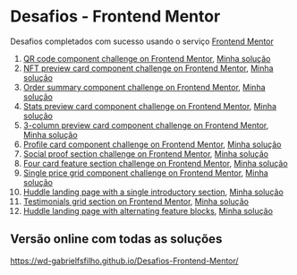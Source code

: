 # Desafios - Frontend Mentor

Desafios completados com sucesso usando o serviço [Frontend Mentor](https://www.frontendmentor.io)

1. [QR code component challenge on Frontend Mentor](https://www.frontendmentor.io/challenges/qr-code-component-iux_sIO_H), [Minha solução](https://github.com/wd-gabrielfsfilho/Desafios-Frontend-Mentor/tree/main/1%20-%20QR%20code%20component)
2. [NFT preview card component challenge on Frontend Mentor](https://www.frontendmentor.io/challenges/nft-preview-card-component-SbdUL_w0U), [Minha solução](https://github.com/wd-gabrielfsfilho/Desafios-Frontend-Mentor/tree/main/2%20-%20nft-preview-card-component-main)
3. [Order summary component challenge on Frontend Mentor](https://www.frontendmentor.io/challenges/order-summary-component-QlPmajDUj), [Minha solução](https://github.com/wd-gabrielfsfilho/Desafios-Frontend-Mentor/tree/main/3%20-%20order-summary-component-main)
4. [Stats preview card component challenge on Frontend Mentor](https://www.frontendmentor.io/challenges/stats-preview-card-component-8JqbgoU62), [Minha solução](https://github.com/wd-gabrielfsfilho/Desafios-Frontend-Mentor/tree/main/4%20-%20stats-preview-card-component-main)
5. [3-column preview card component challenge on Frontend Mentor](https://www.frontendmentor.io/challenges/3column-preview-card-component-pH92eAR2-), [Minha solução](https://github.com/wd-gabrielfsfilho/Desafios-Frontend-Mentor/tree/main/5%20-%20column-preview-card-component-main)
6. [Profile card component challenge on Frontend Mentor](https://www.frontendmentor.io/challenges/profile-card-component-cfArpWshJ), [Minha solução](https://github.com/wd-gabrielfsfilho/Desafios-Frontend-Mentor/tree/main/6%20-%20profile-card-component-main)
7. [Social proof section challenge on Frontend Mentor](https://www.frontendmentor.io/challenges/social-proof-section-6e0qTv_bA), [Minha solução](https://github.com/wd-gabrielfsfilho/Desafios-Frontend-Mentor/tree/main/7%20-%20social-proof-section-master)
8. [Four card feature section challenge on Frontend Mentor](https://www.frontendmentor.io/challenges/four-card-feature-section-weK1eFYK), [Minha solução](https://wd-gabrielfsfilho.github.io/Desafios-Frontend-Mentor/8%20-%20four-card-feature-section-master)
9. [Single price grid component challenge on Frontend Mentor](https://www.frontendmentor.io/challenges/single-price-grid-component-5ce41129d0ff452fec5abbbc), [Minha solução](https://wd-gabrielfsfilho.github.io/Desafios-Frontend-Mentor/9%20-%20single-price-grid-component-master)
10. [Huddle landing page with a single introductory section](https://www.frontendmentor.io/challenges/huddle-landing-page-with-a-single-introductory-section-B_2Wvxgi0), [Minha solução](https://wd-gabrielfsfilho.github.io/Desafios-Frontend-Mentor/10%20-%20huddle-landing-page-with-single-introductory-section-master)
11. [Testimonials grid section on Frontend Mentor](https://www.frontendmentor.io/challenges/testimonials-grid-section-Nnw6J7Un7), [Minha solução](https://wd-gabrielfsfilho.github.io/Desafios-Frontend-Mentor/11%20-%20testimonials-grid-section-main)
12. [Huddle landing page with alternating feature blocks](https://www.frontendmentor.io/challenges/huddle-landing-page-with-alternating-feature-blocks-5ca5f5981e82137ec91a5100), [Minha solução](https://wd-gabrielfsfilho.github.io/Desafios-Frontend-Mentor/12%20-%20huddle-landing-page-with-alternating-feature-blocks-master)


## Versão online com todas as soluções

<a href="https://wd-gabrielfsfilho.github.io/Desafios-Frontend-Mentor/" target="_blank">https://wd-gabrielfsfilho.github.io/Desafios-Frontend-Mentor/</a>
